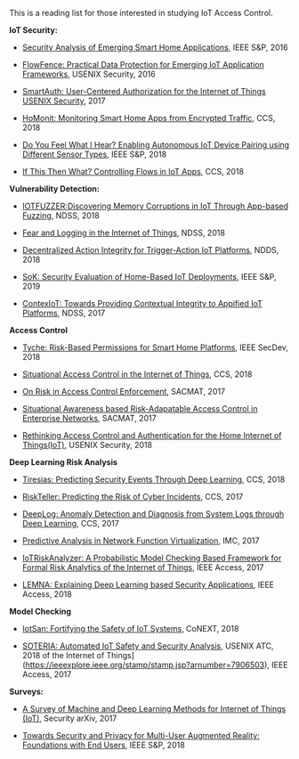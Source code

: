 
This is a reading list for those interested in studying IoT Access Control.

**IoT Security:**

- [Security Analysis of Emerging Smart Home Applications](http://iotsecurity.eecs.umich.edu/img/Fernandes_SmartThingsSP16.pdf), IEEE S&P, 2016

- [FlowFence: Practical Data Protection for Emerging IoT Application Frameworks](https://www.usenix.org/system/files/conference/usenixsecurity16/sec16_paper_fernandes.pdf), USENIX Security, 2016

- [SmartAuth: User-Centered Authorization for the Internet of Things USENIX Security](https://www.usenix.org/system/files/conference/usenixsecurity17/sec17-tian.pdf), 2017

- [HoMonit: Monitoring Smart Home Apps from Encrypted Traffic](http://web.cse.ohio-state.edu/~zhang.834/papers/ccs18.pdf), CCS, 2018

- [Do You Feel What I Hear? Enabling Autonomous IoT Device Pairing using Different Sensor Types](http://mews.sv.cmu.edu/papers/oakland-18.pdf), IEEE S&P, 2018

- [If This Then What? Controlling Flows in IoT Apps](http://delivery.acm.org/10.1145/3250000/3243841/p1102-bastys.pdf?ip=130.127.49.242&id=3243841&acc=OPEN&key=A79D83B43E50B5B8%2EEB6DCC30042720A5%2E4D4702B0C3E38B35%2E6D218144511F3437&__acm__=1542127402_7347f80f43130f7a4ba9369ed5037384), CCS, 2018


**Vulnerability Detection:**

- [IOTFUZZER:Discovering Memory Corruptions in IoT Through App-based Fuzzing](http://web.cse.ohio-state.edu/~lin.3021/file/NDSS18b.pdf), NDSS, 2018

- [Fear and Logging in the Internet of Things](http://seclab.illinois.edu/wp-content/uploads/2017/12/wang2018fear.pdf), NDSS, 2018

- [Decentralized Action Integrity for Trigger-Action IoT Platforms](http://earlence.com/assets/papers/dtap_ndss18.pdf), NDDS, 2018

- [SoK: Security Evaluation of Home-Based IoT Deployments](https://astrolavos.gatech.edu/articles/sok_sp19.pdf), IEEE S&P, 2019

- [ContexIoT: Towards Providing Contextual Integrity to Appified IoT Platforms](http://web.eecs.umich.edu/~jackjia/material/contexiot_ndss17.pdf), NDSS, 2017


**Access Control**
- [Tyche: Risk-Based Permissions for Smart Home Platforms](https://arxiv.org/pdf/1801.04609.pdf), IEEE SecDev, 2018

- [Situational Access Control in the Internet of Things](https://www.cs.cornell.edu/~shmat/shmat_ccs18.pdf), CCS, 2018

- [On Risk in Access Control Enforcement](http://www.cse.psu.edu/~trj1/papers/sacmat17.pdf), SACMAT, 2017

- [Situational Awareness based Risk-Adapatable Access Control in
Enterprise Networks](https://arxiv.org/pdf/1710.09696.pdf), SACMAT, 2017

- [Rethinking Access Control and Authentication for the Home Internet of Things(IoT)](https://www.usenix.org/system/files/conference/usenixsecurity18/sec18-he.pdf), USENIX Security, 2018


**Deep Learning Risk Analysis**
- [Tiresias: Predicting Security Events Through Deep Learning](https://ar-sec.cs.washington.edu/files/arsec-lebeck-sp18.pdf), CCS, 2018

- [RiskTeller: Predicting the Risk of Cyber Incidents](https://acmccs.github.io/papers/p1299-bilgeA.pdf), CCS, 2017

- [DeepLog: Anomaly Detection and Diagnosis from System Logs
through Deep Learning](https://www.cs.utah.edu/~lifeifei/papers/deeplog.pdf), CCS, 2017

- [Predictive Analysis in Network Function Virtualization](http://delivery.acm.org/10.1145/3280000/3278547/p161-Li.pdf?ip=130.127.49.242&id=3278547&acc=OPEN&key=A79D83B43E50B5B8%2EEB6DCC30042720A5%2E4D4702B0C3E38B35%2E6D218144511F3437&__acm__=1542125782_3be15ce762b2e8f2012f3b1007985fa7), IMC, 2017

- [IoTRiskAnalyzer: A Probabilistic Model Checking
Based Framework for Formal Risk Analytics
of the Internet of Things](https://ieeexplore.ieee.org/stamp/stamp.jsp?arnumber=7906503), IEEE Access, 2017

- [LEMNA: Explaining Deep Learning based Security Applications](http://people.cs.vt.edu/gangwang/ccs18.pdf), IEEE Access, 2018

**Model Checking**
- [IotSan: Fortifying the Safety of IoT Systems](https://arxiv.org/pdf/1810.09551.pdf), CoNEXT, 2018

- [SOTERIA: Automated IoT Safety and Security Analysis](https://www.usenix.org/system/files/conference/atc18/atc18-celik.pdf), USENIX ATC, 2018
of the Internet of Things](https://ieeexplore.ieee.org/stamp/stamp.jsp?arnumber=7906503), IEEE Access, 2017


**Surveys:**

- [A Survey of Machine and Deep Learning Methods for Internet of Things (IoT)](https://arxiv.org/pdf/1807.11023.pdf), Security arXiv, 2017

- [Towards Security and Privacy for Multi-User
Augmented Reality: Foundations with End Users](https://ar-sec.cs.washington.edu/files/arsec-lebeck-sp18.pdf), IEEE S&P, 2018
